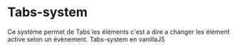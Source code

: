 # Tabs-system
Ce système permet de Tabs les éléments c'est a dire a changer les élément active selon un évènement.
Tabs-system en vanillaJS
